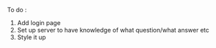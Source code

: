 

To do :

1. Add login page
2. Set up server to have knowledge of what question/what answer etc
3. Style it up 

